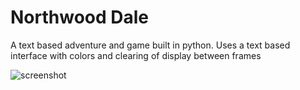 # Northwood Dale

A text based adventure and game built in python.
Uses a text based interface with colors and clearing of display between frames

![screenshot](https://i.imgur.com/ms2rxsK.png)
